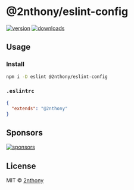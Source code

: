 # @2nthony/eslint-config

[![version](https://img.shields.io/npm/v/@2nthony/eslint-config?label=&color=29BC9B)](https://npm.im/@2nthony/eslint-config) [![downloads](https://img.shields.io/npm/dm/@2nthony/eslint-config?label=&color=29BC9B)](https://npm.im/@2nthony/eslint-config)

## Usage

### Install

```bash
npm i -D eslint @2nthony/eslint-config
```

### `.eslintrc`

```json
{
  "extends": "@2nthony"
}
```

## Sponsors

[![sponsors](https://cdn.jsdelivr.net/gh/2nthony/sponsors-image/sponsors.svg)](https://github.com/sponsors/2nthony)

## License

MIT &copy; [2nthony](https://github.com/sponsors/2nthony)
